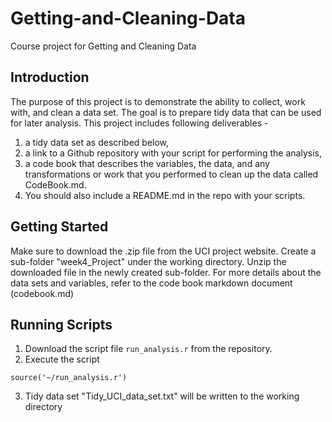 # Getting-and-Cleaning-Data
Course project for Getting and Cleaning Data

Introduction 
------------------ 
The purpose of this project is to demonstrate the ability to collect, work with, and clean a data set. The goal is to prepare tidy data that can be used for later analysis. This project includes following deliverables - 

1) a tidy data set as described below, 
2) a link to a Github repository with your script for performing the analysis, 
3) a code book that describes the variables, the data, and any transformations or work that you performed to clean up the data called CodeBook.md. 
4) You should also include a README.md in the repo with your scripts. 

Getting Started 
----------------- 
Make sure to download the .zip file from the UCI project website. Create a sub-folder "week4_Project" under the working directory. Unzip the downloaded file in the newly created sub-folder. For more details about the data sets and variables, refer to the code book markdown document (codebook.md) 

Running Scripts 
---------------- 
1. Download the script file `run_analysis.r` from the repository. 
2. Execute the script 
``` // run script 
source('~/run_analysis.r') 
``` 
3. Tidy data set "Tidy_UCI_data_set.txt" will be written to the working directory

